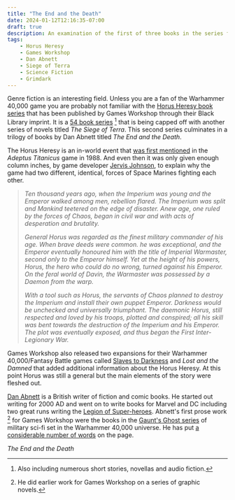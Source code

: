 ```yaml
---
title: "The End and the Death"
date: 2024-01-12T12:16:35-07:00
draft: true
description: An examination of the first of three books in the series finale of the Horus Heresy series.
tags:
    - Horus Heresy
    - Games Workshop
    - Dan Abnett
    - Siege of Terra
    - Science Fiction
    - Grimdark
---
```


Genre fiction is an interesting field. Unless you are a fan of the Warhammer 40,000 game you are probably not familiar with the [Horus Heresy book series](https://www.blacklibrary.com/the-horus-heresy) that has been published by Games Workshop through their Black Library imprint. It is a [54 book series](https://en.wikipedia.org/wiki/The_Horus_Heresy) [^1] that is being capped off with another series of novels titled *The Siege of Terra*. This second series culminates in a trilogy of books by Dan Abnett titled *The End and the Death*. 

The Horus Heresy is an in-world event that [was first mentioned](https://www.warhammer-community.com/2022/05/20/horus-heresy-history-the-evolution-of-the-age-of-darkness/) in the *Adeptus Titanicus* game in 1988. And even then it was only given enough column inches, by game developer [Jervis Johnson](https://en.wikipedia.org/wiki/Jervis_Johnson),  to explain why the game had two different, identical, forces of Space Marines fighting each other. 

> *Ten thousand years ago, when the Imperium was young and the Emperor walked among men, rebellion flared. The Imperium was split and Mankind teetered on the edge of disaster. Anew age, one ruled by the forces of Chaos, began in civil war and with acts of desperation and brutality.*
>
> *General Horus was regarded as the finest military commander of his age. When brave deeds were common. he was exceptional, and the Emperor eventually honoured him with the title of Imperial Warmaster, second only to the Emperor himself. Yet at the height of his powers, Horus, the hero who could do no wrong, turned against his Emperor. On the feral world of Davin, the Warmaster was possessed by a Daemon from the warp.*
>
> *With a tool such as Horus, the servants of Chaos planned to destroy the Imperium and install their own puppet Emperor. Darkness would be unchecked and universally triumphant. The daemonic Horus, still respected and loved by his troops, plotted and conspired; all his skill was bent towards the destruction of the Imperium and his Emperor. The plot was eventually exposed, and thus began the First Inter-Legionary War.*

Games Workshop also released two expansions for their Warhammer 40,000/Fantasy Battle  games called [Slaves to Darkness](https://en.wikipedia.org/wiki/Realm_of_Chaos:_Slaves_to_Darkness) and *Lost and the Damned* that added additional information about the Horus Heresy. At this point Horus was still a general but the main elements of the story were fleshed out. 

[Dan Abnett](https://en.wikipedia.org/wiki/Dan_Abnett) is a British writer of fiction and comic books. He started out writing for 2000 AD and went on to write books for Marvel and DC including two great runs writing the [Legion of Super-heroes](https://en.wikipedia.org/wiki/Legion_of_Super-Heroes). Abnett's first prose work [^2] for Games Workshop were the books in the [Gaunt's Ghost series](https://en.wikipedia.org/wiki/Gaunt%27s_Ghosts) of military sci-fi set in the Warhammer 40,000 universe. He has put [a considerable number of words](https://en.wikipedia.org/wiki/Dan_Abnett_bibliography) on the page.

*The End and the Death* 

[^1]: Also including numerous short stories, novellas and audio fiction.
[^2]: He did earlier work for Games Workshop on a series of graphic novels.



